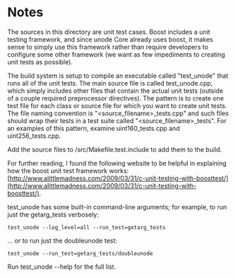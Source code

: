 # Notes
The sources in this directory are unit test cases.  Boost includes a
unit testing framework, and since unode Core already uses boost, it makes
sense to simply use this framework rather than require developers to
configure some other framework (we want as few impediments to creating
unit tests as possible).

The build system is setup to compile an executable called "test_unode"
that runs all of the unit tests.  The main source file is called
test_unode.cpp, which simply includes other files that contain the
actual unit tests (outside of a couple required preprocessor
directives).  The pattern is to create one test file for each class or
source file for which you want to create unit tests.  The file naming
convention is "<source_filename>_tests.cpp" and such files should wrap
their tests in a test suite called "<source_filename>_tests".  For an
examples of this pattern, examine uint160_tests.cpp and
uint256_tests.cpp.

Add the source files to /src/Makefile.test.include to add them to the build.

For further reading, I found the following website to be helpful in
explaining how the boost unit test framework works:
[http://www.alittlemadness.com/2009/03/31/c-unit-testing-with-boosttest/](http://www.alittlemadness.com/2009/03/31/c-unit-testing-with-boosttest/).

test_unode has some built-in command-line arguments; for
example, to run just the getarg_tests verbosely:

    test_unode --log_level=all --run_test=getarg_tests

... or to run just the doubleunode test:

    test_unode --run_test=getarg_tests/doubleunode

Run  test_unode --help   for the full list.

